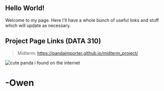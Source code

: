## Hello World!

Welcome to my page. Here I'll have a whole bunch of useful links and stuff which will update as necessary.  


## Project Page Links (DATA 310)

>Midterm: https://pandaimporter.github.io/midterm_project/


![cute panda i found on the internet](https://sites.psu.edu/siowfa16/files/2016/09/panda_lazy_on-rock_0-22bmbel.jpg)

# -Owen
